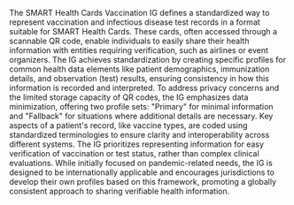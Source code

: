 The SMART Health Cards Vaccination IG defines a standardized way to represent vaccination and infectious disease test records in a format suitable for SMART Health Cards. These cards, often accessed through a scannable QR code, enable individuals to easily share their health information with entities requiring verification, such as airlines or event organizers. The IG achieves standardization by creating specific profiles for common health data elements like patient demographics, immunization details, and observation (test) results, ensuring consistency in how this information is recorded and interpreted. To address privacy concerns and the limited storage capacity of QR codes, the IG emphasizes data minimization, offering two profile sets: "Primary" for minimal information and "Fallback" for situations where additional details are necessary. Key aspects of a patient's record, like vaccine types, are coded using standardized terminologies to ensure clarity and interoperability across different systems. The IG prioritizes representing information for easy verification of vaccination or test status, rather than complex clinical evaluations. While initially focused on pandemic-related needs, the IG is designed to be internationally applicable and encourages jurisdictions to develop their own profiles based on this framework, promoting a globally consistent approach to sharing verifiable health information. 
